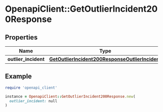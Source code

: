 # OpenapiClient::GetOutlierIncident200Response

## Properties

| Name | Type | Description | Notes |
| ---- | ---- | ----------- | ----- |
| **outlier_incident** | [**GetOutlierIncident200ResponseOutlierIncident**](GetOutlierIncident200ResponseOutlierIncident.md) |  | [optional] |

## Example

```ruby
require 'openapi_client'

instance = OpenapiClient::GetOutlierIncident200Response.new(
  outlier_incident: null
)
```

